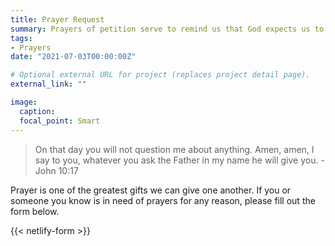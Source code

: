 ```yaml
---
title: Prayer Request
summary: Prayers of petition serve to remind us that God expects us to care for one another and for all his creation. We can pray about the ordinary experiences of life— for people who are sick, for someone who needs a job, for help in our school work, for a safe trip. We pray for peace in our families and in our world. We can also express our sorrow and contrition to God in our prayer.
tags:
- Prayers
date: "2021-07-03T00:00:00Z"

# Optional external URL for project (replaces project detail page).
external_link: ""

image:
  caption:
  focal_point: Smart
---
```

> On that day you will not question me about anything. Amen, amen, I say to you, whatever you ask the Father in my name he will give you. - John 10:17

Prayer is one of the greatest gifts we can give one another.  If you or someone you know is in need of prayers for any reason, please fill out the form below.

{{< netlify-form >}}
